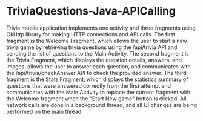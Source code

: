 # TriviaQuestions-Java-APICalling

Trivia mobile application implements one activity and three fragments using OkHttp library for making HTTP connections and API calls. The first fragment is the Welcome Fragment, which allows the user to start a new trivia game by retrieving trivia questions using the /api/trivia API and sending the list of questions to the Main Activity. The second fragment is the Trivia Fragment, which displays the question details, answers, and images, allows the user to answer each question, and communicates with the /api/trivia/checkAnswer API to check the provided answer. The third fragment is the Stats Fragment, which displays the statistics summary of questions that were answered correctly from the first attempt and communicates with the Main Activity to replace the current fragment with the Welcome fragment when the "Start New game" button is clicked. All network calls are done in a background thread, and all UI changes are being performed on the main thread.
